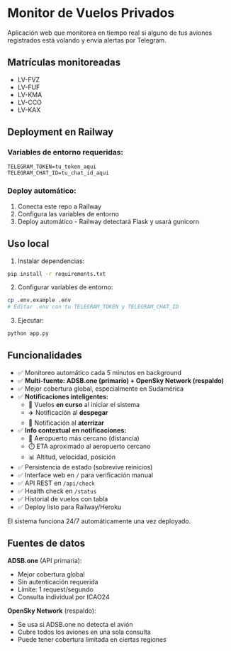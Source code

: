 # Monitor de Vuelos Privados

Aplicación web que monitorea en tiempo real si alguno de tus aviones registrados está volando y envía alertas por Telegram.

## Matrículas monitoreadas
- LV-FVZ
- LV-FUF
- LV-KMA
- LV-CCO
- LV-KAX

## Deployment en Railway

### Variables de entorno requeridas:
```
TELEGRAM_TOKEN=tu_token_aqui
TELEGRAM_CHAT_ID=tu_chat_id_aqui
```

### Deploy automático:
1. Conecta este repo a Railway
2. Configura las variables de entorno
3. Deploy automático - Railway detectará Flask y usará gunicorn

## Uso local

1. Instalar dependencias:
```bash
pip install -r requirements.txt
```

2. Configurar variables de entorno:
```bash
cp .env.example .env
# Editar .env con tu TELEGRAM_TOKEN y TELEGRAM_CHAT_ID
```

3. Ejecutar:
```bash
python app.py
```

## Funcionalidades

- ✅ Monitoreo automático cada 5 minutos en background
- ✅ **Multi-fuente: ADSB.one (primario) + OpenSky Network (respaldo)**
- ✅ Mejor cobertura global, especialmente en Sudamérica
- ✅ **Notificaciones inteligentes:**
  - 🔄 Vuelos **en curso** al iniciar el sistema
  - ✈️ Notificación al **despegar**
  - 🛬 Notificación al **aterrizar**
- ✅ **Info contextual en notificaciones:**
  - 📍 Aeropuerto más cercano (distancia)
  - ⏱️ ETA aproximado al aeropuerto cercano
  - 📊 Altitud, velocidad, posición
- ✅ Persistencia de estado (sobrevive reinicios)
- ✅ Interface web en `/` para verificación manual
- ✅ API REST en `/api/check`
- ✅ Health check en `/status`
- ✅ Historial de vuelos con tabla
- ✅ Deploy listo para Railway/Heroku

El sistema funciona 24/7 automáticamente una vez deployado.

## Fuentes de datos

**ADSB.one** (API primaria):
- Mejor cobertura global
- Sin autenticación requerida
- Límite: 1 request/segundo
- Consulta individual por ICAO24

**OpenSky Network** (respaldo):
- Se usa si ADSB.one no detecta el avión
- Cubre todos los aviones en una sola consulta
- Puede tener cobertura limitada en ciertas regiones